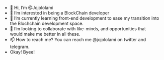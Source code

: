 - 👋 Hi, I’m @Jojololami
- 👀 I’m interested in being a BlockChain developer
- 🌱 I’m currently learning front-end development to ease my transition into the Blochchain development space.
- 💞️ I’m looking to collaborate with like-minds, and opportunities that would make me better in all these.
- 📫 How to reach me? You can reach me @jojololami on twitter and telegram.
- Okay! Byee!

<!---
Jojololami/Jojololami is a ✨ special ✨ repository because its `README.md` (this file) appears on your GitHub profile.
You can click the Preview link to take a look at your changes.
--->
